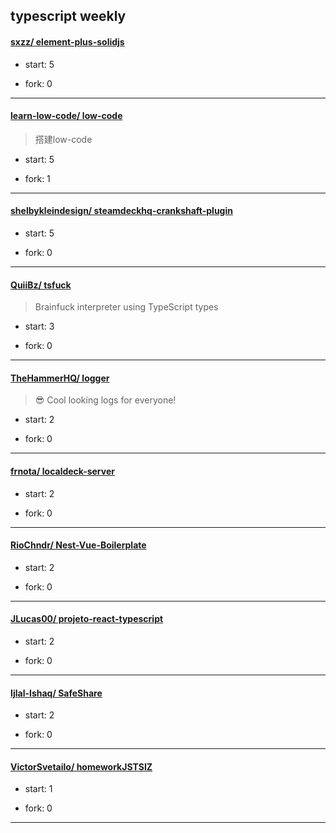 ## typescript weekly

#### [sxzz/ element-plus-solidjs](https://github.com/sxzz/element-plus-solidjs)
>  
+ start: 5
+ fork: 0
---
#### [learn-low-code/ low-code](https://github.com/learn-low-code/low-code)
>  搭建low-code
+ start: 5
+ fork: 1
---
#### [shelbykleindesign/ steamdeckhq-crankshaft-plugin](https://github.com/shelbykleindesign/steamdeckhq-crankshaft-plugin)
>  
+ start: 5
+ fork: 0
---
#### [QuiiBz/ tsfuck](https://github.com/QuiiBz/tsfuck)
>  Brainfuck interpreter using TypeScript types
+ start: 3
+ fork: 0
---
#### [TheHammerHQ/ logger](https://github.com/TheHammerHQ/logger)
>  😎 Cool looking logs for everyone!
+ start: 2
+ fork: 0
---
#### [frnota/ localdeck-server](https://github.com/frnota/localdeck-server)
>  
+ start: 2
+ fork: 0
---
#### [RioChndr/ Nest-Vue-Boilerplate](https://github.com/RioChndr/Nest-Vue-Boilerplate)
>  
+ start: 2
+ fork: 0
---
#### [JLucas00/ projeto-react-typescript](https://github.com/JLucas00/projeto-react-typescript)
>  
+ start: 2
+ fork: 0
---
#### [Ijlal-Ishaq/ SafeShare](https://github.com/Ijlal-Ishaq/SafeShare)
>  
+ start: 2
+ fork: 0
---
#### [VictorSvetailo/ homeworkJSTSIZ](https://github.com/VictorSvetailo/homeworkJSTSIZ)
>  
+ start: 1
+ fork: 0
---